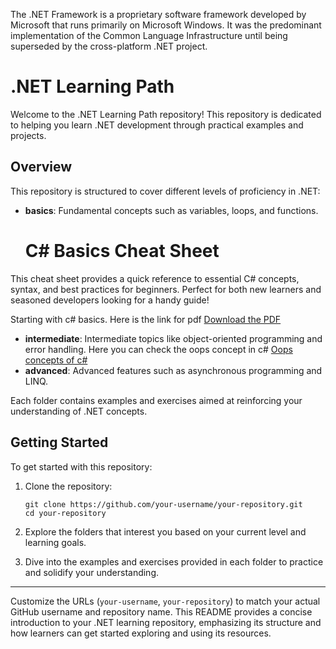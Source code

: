 The .NET Framework is a proprietary software framework developed by Microsoft that runs primarily on Microsoft Windows. It was the predominant implementation of the Common Language Infrastructure until being superseded by the cross-platform .NET project.


# .NET Learning Path
Welcome to the .NET Learning Path repository! This repository is dedicated to helping you learn .NET development through practical examples and projects.




## Overview
This repository is structured to cover different levels of proficiency in .NET:

- **basics**: Fundamental concepts such as variables, loops, and functions.
  # C# Basics Cheat Sheet

This cheat sheet provides a quick reference to essential C# concepts, syntax, and best practices for beginners. Perfect for both new learners and seasoned developers looking for a handy guide!

Starting with c# basics. Here is the link for pdf
[Download the PDF](https://github.com/ChandanaVaidya17/.Net-Learnings-/blob/main/cs-cheat-sheet.pdf)
- **intermediate**: Intermediate topics like object-oriented programming and error handling.
  Here you can check the oops concept in c# [Oops concepts of c#](https://dev.to/caiocesar/c-object-oriented-programming-oop-cheat-sheet-5bkf)
- **advanced**: Advanced features such as asynchronous programming and LINQ.

Each folder contains examples and exercises aimed at reinforcing your understanding of .NET concepts.

## Getting Started
To get started with this repository:

1. Clone the repository:
   ```
   git clone https://github.com/your-username/your-repository.git
   cd your-repository
   ```
2. Explore the folders that interest you based on your current level and learning goals.

3. Dive into the examples and exercises provided in each folder to practice and solidify your understanding.

---
Customize the URLs (`your-username`, `your-repository`) to match your actual GitHub username and repository name. This README provides a concise introduction to your .NET learning repository, emphasizing its structure and how learners can get started exploring and using its resources.
